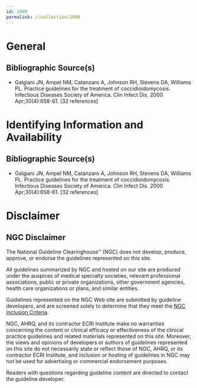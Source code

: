 ```yaml
---
id: 1900
permalink: /:collection/1900
---
```


# General

## Bibliographic Source(s)

- Galgiani JN, Ampel NM, Catanzaro A, Johnson RH, Stevens DA, Williams PL. Practice guidelines for the treatment of coccidioidomycosis. Infectious Diseases Society of America. Clin Infect Dis. 2000 Apr;30(4):658-61. [32 references]

# Identifying Information and Availability

## Bibliographic Source(s)

- Galgiani JN, Ampel NM, Catanzaro A, Johnson RH, Stevens DA, Williams PL. Practice guidelines for the treatment of coccidioidomycosis. Infectious Diseases Society of America. Clin Infect Dis. 2000 Apr;30(4):658-61. [32 references]

# Disclaimer

## NGC Disclaimer

The National Guideline Clearinghouse™ (NGC) does not develop, produce, approve, or endorse the guidelines represented on this site.

All guidelines summarized by NGC and hosted on our site are produced under the auspices of medical specialty societies, relevant professional associations, public or private organizations, other government agencies, health care organizations or plans, and similar entities.

Guidelines represented on the NGC Web site are submitted by guideline developers, and are screened solely to determine that they meet the [NGC Inclusion Criteria](/help-and-about/summaries/inclusion-criteria).

NGC, AHRQ, and its contractor ECRI Institute make no warranties concerning the content or clinical efficacy or effectiveness of the clinical practice guidelines and related materials represented on this site. Moreover, the views and opinions of developers or authors of guidelines represented on this site do not necessarily state or reflect those of NGC, AHRQ, or its contractor ECRI Institute, and inclusion or hosting of guidelines in NGC may not be used for advertising or commercial endorsement purposes.

Readers with questions regarding guideline content are directed to contact the guideline developer.

